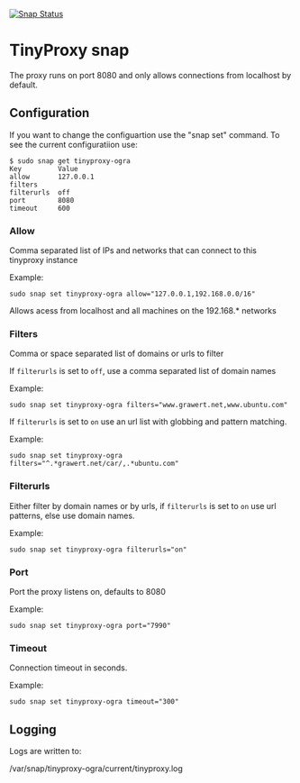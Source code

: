 [![Snap Status](https://build.snapcraft.io/badge/ogra1/tinyproxy-snap.svg)](https://build.snapcraft.io/user/ogra1/tinyproxy-snap)

# TinyProxy snap

The proxy runs on port 8080 and only allows connections from localhost by default.

## Configuration

If you want to change the configuartion use the "snap set" command.
To see the current configuratiion use:

```
$ sudo snap get tinyproxy-ogra
Key         Value
allow       127.0.0.1
filters
filterurls  off
port        8080
timeout     600
```

### Allow

Comma separated list of IPs and networks that can connect to this tinyproxy instance

Example:

```sudo snap set tinyproxy-ogra allow="127.0.0.1,192.168.0.0/16"```

Allows acess from localhost and all machines on the 192.168.* networks

### Filters

Comma or space separated list of domains or urls to filter

If ```filterurls``` is set to ```off```, use a comma separated list of domain names

Example:

```sudo snap set tinyproxy-ogra filters="www.grawert.net,www.ubuntu.com"```

If ```filterurls``` is set to ```on``` use an url list with globbing and pattern matching.

Example:

```sudo snap set tinyproxy-ogra filters="^.*grawert.net/car/,.*ubuntu.com"```

### Filterurls

Either filter by domain names or by urls, if ```filterurls``` is set to ```on``` use url
patterns, else use domain names.

Example:

```sudo snap set tinyproxy-ogra filterurls="on"```

### Port

Port the proxy listens on, defaults to 8080

Example:

```sudo snap set tinyproxy-ogra port="7990"```

### Timeout

Connection timeout in seconds.

Example:

```sudo snap set tinyproxy-ogra timeout="300"```

## Logging

Logs are written to:

/var/snap/tinyproxy-ogra/current/tinyproxy.log
